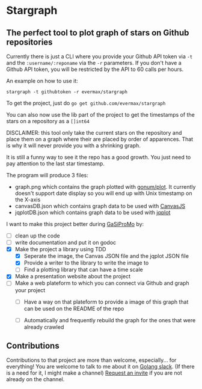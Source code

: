 # Stargraph
## The perfect tool to plot graph of stars on Github repositories

Currently there is just a CLI where you provide your Github API token via `-t` and the `:username/:reponame` via the `-r` parameters.
If you don't have a Github API token, you will be restricted by the API to 60 calls per hours.

An example on how to use it:
```
stargraph -t githubtoken -r evermax/stargraph
```

To get the project, just do `go get github.com/evermax/stargraph`

You can also now use the lib part of the project to get the timestamps of the stars on a repository as a `[]int64`

DISCLAIMER: this tool only take the current stars on the repository and place them on a graph
where their are placed by order of apparences. That is why it will never provide you with a shrinking graph.

It is still a funny way to see it the repo has a good growth. You just need to pay attention to the last star timestamp.

The program will produce 3 files:

 - graph.png which contains the graph plotted with [gonum/plot](https://github.com/gonum/plot). It currently doesn't support date display so you will end up with Unix timestamp on the X-axis
 - canvasDB.json which contains graph data to be used with [CanvasJS](http://canvasjs.com)
 - jqplotDB.json which contains graph data to be used with [jqplot](http://www.jqplot.com)

I want to make this project better during [GaSiProMo](https://codelympics.io/projects/3) by:

 - [ ] clean up the code
 - [ ] write documentation and put it on godoc
 - [x] Make the project a library using TDD
   - [x] Seperate the image, the Canvas JSON file and the jqplot JSON file
   - [x] Provide a writer to the library to write the image to
   - [ ] Find a plotting library that can have a time scale
 - [x] Make a presentation website about the project
 - [ ] Make a web plateform to which you can connect via Github and graph your project
   - [ ] Have a way on that plateform to provide a image of this graph that can be used on the README of the repo
   - [ ] Automatically and frequently rebuild the graph for the ones that were already crawled


## Contributions
Contributions to that project are more than welcome, especially... for everything!
You are welcome to talk to me about it on [Golang slack](https://gophers.slack.com/messages/@maxime/). (If there is a need for it, I might make a channel)
[Request an invite](http://bit.ly/go-slack-signup) if you are not already on the channel.
